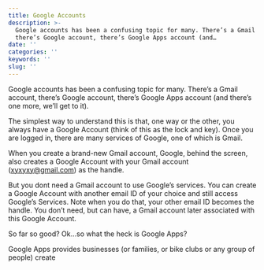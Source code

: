 ```yaml
---
title: Google Accounts
description: >-
  Google accounts has been a confusing topic for many. There’s a Gmail account,
  there’s Google account, there’s Google Apps account (and…
date: ''
categories: ''
keywords: ''
slug: ''
---
```


Google accounts has been a confusing topic for many. There’s a Gmail account, there’s Google account, there’s Google Apps account (and there’s one more, we’ll get to it).

The simplest way to understand this is that, one way or the other, you always have a Google Account (think of this as the lock and key). Once you are logged in, there are many services of Google, one of which is Gmail.

When you create a brand-new Gmail account, Google, behind the screen, also creates a Google Account with your Gmail account (xyxyxy@gmail.com) as the handle.

But you dont need a Gmail account to use Google’s services. You can create a Google Account with another email ID of your choice and still access Google’s Services. Note when you do that, your other email ID becomes the handle. You don’t need, but can have, a Gmail account later associated with this Google Account.

So far so good? Ok…so what the heck is Google Apps?

Google Apps provides businesses (or families, or bike clubs or any group of people) create